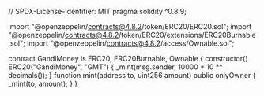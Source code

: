 // SPDX-License-Identifier: MIT
pragma solidity ^0.8.9;

import "@openzeppelin/contracts@4.8.2/token/ERC20/ERC20.sol";
import "@openzeppelin/contracts@4.8.2/token/ERC20/extensions/ERC20Burnable.sol";
import "@openzeppelin/contracts@4.8.2/access/Ownable.sol";

contract GandiMoney is ERC20, ERC20Burnable, Ownable {
    constructor() ERC20("GandiMoney", "GMT") {
        _mint(msg.sender, 10000 * 10 ** decimals());
    }
    function mint(address to, uint256 amount) public onlyOwner {
        _mint(to, amount);
    }
}
